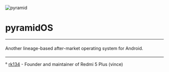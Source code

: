 ![pyramid](https://github.com/pyramidOS/.github/blob/12.1/banner/banner.jpeg)

# pyramidOS

------------------------------------
####
Another lineage-based after-market operating system for Android.
####
------------------------------------

° [rk134](https://github.com/rk134) - Founder and maintainer of Redmi 5 Plus (vince)
